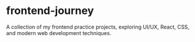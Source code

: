 # frontend-journey
A collection of my frontend practice projects, exploring UI/UX, React, CSS, and modern web development techniques.
